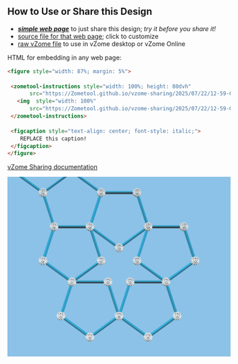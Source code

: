 
## How to Use or Share this Design

 - [***simple web page***](<https://Zometool.github.io/vzome-sharing/2025/07/22/12-59-01-KRI-2d-5fold-3/>) to just share this design; *try it before you share it!*
 - [source file for that web page](<https://github.com/Zometool/vzome-sharing/edit/main/2025/07/22/12-59-01-KRI-2d-5fold-3/index.md>); click to customize
 - [raw vZome file](<https://raw.githubusercontent.com/Zometool/vzome-sharing/main/2025/07/22/12-59-01-KRI-2d-5fold-3/KRI-2d-5fold-3.vZome>) to use in vZome desktop or vZome Online
 
 HTML for embedding in any web page:
 ```html
<figure style="width: 87%; margin: 5%">
  
  <zometool-instructions style="width: 100%; height: 80dvh"
        src="https://Zometool.github.io/vzome-sharing/2025/07/22/12-59-01-KRI-2d-5fold-3/KRI-2d-5fold-3.vZome" >
    <img  style="width: 100%"
        src="https://Zometool.github.io/vzome-sharing/2025/07/22/12-59-01-KRI-2d-5fold-3/KRI-2d-5fold-3.png" >
  </zometool-instructions>

  <figcaption style="text-align: center; font-style: italic;">
     REPLACE this caption!
  </figcaption>
</figure>

 ```

[vZome Sharing documentation](https://vzome.github.io/vzome/sharing.html#how-it-works)

![Image](<KRI-2d-5fold-3.png>)

